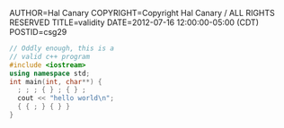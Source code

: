 AUTHOR=Hal Canary
COPYRIGHT=Copyright Hal Canary / ALL RIGHTS RESERVED
TITLE=validity
DATE=2012-07-16 12:00:00-05:00 (CDT)
POSTID=csg29

```C++
// Oddly enough, this is a
// valid c++ program
#include <iostream>
using namespace std;
int main(int, char**) {
  ; ; ; { } ; { } ;
  cout << "hello world\n";
  { { ; } { } }
}
```
